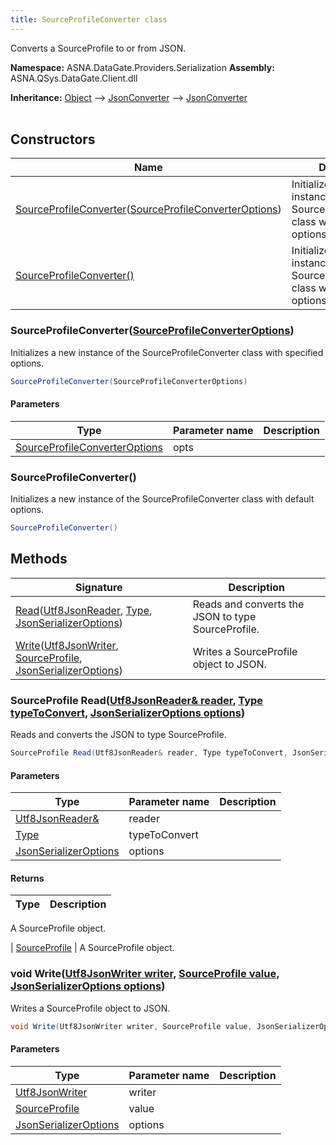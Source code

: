 ```yaml
---
title: SourceProfileConverter class
---
```


Converts a SourceProfile to or from JSON.

**Namespace:** ASNA.DataGate.Providers.Serialization
**Assembly:** ASNA.QSys.DataGate.Client.dll

**Inheritance:** [Object](https://docs.microsoft.com/en-us/dotnet/api/system.object) --> [JsonConverter](https://learn.microsoft.com/en-us/dotnet/api/system.text.json.serialization.jsonconverter-1?view=net-8.0) --> [JsonConverter<SourceProfile>](https://learn.microsoft.com/en-us/dotnet/api/system.text.json.serialization.jsonconverter-1?view=net-8.0)
<br>
<br>

## Constructors

| Name | Description |
| --- | --- |
| [SourceProfileConverter](#sourceprofileconverter-sourceprofileconverteroptions-)([SourceProfileConverterOptions](/reference/data-gate-providers/source-profile-converter-options.html)) | Initializes a new instance of the SourceProfileConverter class with specified options.
| [SourceProfileConverter()](#sourceprofileconverter-) | Initializes a new instance of the SourceProfileConverter class with default options.

### SourceProfileConverter([SourceProfileConverterOptions](/reference/data-gate-providers/source-profile-converter-options.html))

Initializes a new instance of the SourceProfileConverter class with specified options.

```cs
SourceProfileConverter(SourceProfileConverterOptions)
```

#### Parameters
| Type | Parameter name | Description
| --- | --- | ---
| [SourceProfileConverterOptions](/reference/data-gate-providers/source-profile-converter-options.html) | opts | 

### SourceProfileConverter()

Initializes a new instance of the SourceProfileConverter class with default options.

```cs
SourceProfileConverter()
```

## Methods

| Signature | Description |
| --- | --- |
| [Read](#read-utf8jsonreader-type-jsonserializeroptions-)([Utf8JsonReader](https://learn.microsoft.com/en-us/dotnet/api/system.text.json.utf8jsonreader?view=net-8.0), [Type](https://docs.microsoft.com/en-us/dotnet/api/system.type), [JsonSerializerOptions](https://learn.microsoft.com/en-us/dotnet/api/system.text.json.jsonserializeroptions?view=net-8.0)) | Reads and converts the JSON to type SourceProfile.
| [Write](#write-utf8jsonwriter-sourceprofile-jsonserializeroptions-)([Utf8JsonWriter](https://learn.microsoft.com/en-us/dotnet/api/system.text.json.utf8jsonwriter?view=net-8.0), [SourceProfile](/reference/data-gate-providers/source-profile.html), [JsonSerializerOptions](https://learn.microsoft.com/en-us/dotnet/api/system.text.json.jsonserializeroptions?view=net-8.0)) | Writes a SourceProfile object to JSON.

### SourceProfile Read([Utf8JsonReader& reader](https://learn.microsoft.com/en-us/dotnet/api/system.text.json.utf8jsonreader?view=net-8.0), [Type typeToConvert](https://docs.microsoft.com/en-us/dotnet/api/system.type), [JsonSerializerOptions options](https://learn.microsoft.com/en-us/dotnet/api/system.text.json.jsonserializeroptions?view=net-8.0))

Reads and converts the JSON to type SourceProfile.

```cs
SourceProfile Read(Utf8JsonReader& reader, Type typeToConvert, JsonSerializerOptions options)
```

#### Parameters
| Type | Parameter name | Description
| --- | --- | ---
| [Utf8JsonReader&](https://learn.microsoft.com/en-us/dotnet/api/system.text.json.utf8jsonreader?view=net-8.0) | reader | 
| [Type](https://docs.microsoft.com/en-us/dotnet/api/system.type) | typeToConvert | 
| [JsonSerializerOptions](https://learn.microsoft.com/en-us/dotnet/api/system.text.json.jsonserializeroptions?view=net-8.0) | options | 

#### Returns
| Type | Description
| --- | ---
A SourceProfile object.

| [SourceProfile](/reference/data-gate-providers/source-profile.html) | A SourceProfile object.

### void Write([Utf8JsonWriter writer](https://learn.microsoft.com/en-us/dotnet/api/system.text.json.utf8jsonwriter?view=net-8.0), [SourceProfile value](/reference/data-gate-providers/source-profile.html), [JsonSerializerOptions options](https://learn.microsoft.com/en-us/dotnet/api/system.text.json.jsonserializeroptions?view=net-8.0))

Writes a SourceProfile object to JSON.

```cs
void Write(Utf8JsonWriter writer, SourceProfile value, JsonSerializerOptions options)
```

#### Parameters
| Type | Parameter name | Description
| --- | --- | ---
| [Utf8JsonWriter](https://learn.microsoft.com/en-us/dotnet/api/system.text.json.utf8jsonwriter?view=net-8.0) | writer | 
| [SourceProfile](/reference/data-gate-providers/source-profile.html) | value | 
| [JsonSerializerOptions](https://learn.microsoft.com/en-us/dotnet/api/system.text.json.jsonserializeroptions?view=net-8.0) | options | 
